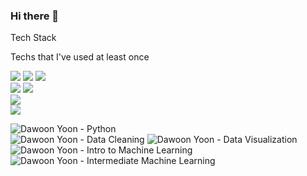### Hi there 👋


Tech Stack

Techs that I've used at least once


<img src="https://img.shields.io/badge/Python-3766AB?style=flat-square&logo=Python&logoColor=white"/></a>
<img src="https://img.shields.io/badge/R-276DC3?style=flat-square&logo=R&logoColor=white"/></a>
<img src="https://img.shields.io/badge/Oracle-F80000?style=flat-square&logo=Oracle&logoColor=white"/></a>  
<img src="https://img.shields.io/badge/PowerBI-F2C811?style=flat-square&logo=PowerBI&logoColor=white"/></a>
<img src="https://img.shields.io/badge/Tableau-E97627?style=flat-square&logo=Tableau&logoColor=white"/></a>  
<img src="https://img.shields.io/badge/Elasticsearch-005571?style=flat-square&logo=Elasticsearch&logoColor=white"/></a>  
<img src="https://img.shields.io/badge/Flutter-02569B?style=flat-square&logo=Flutter&logoColor=white"/></a>  

![Dawoon Yoon - Python](https://user-images.githubusercontent.com/76020610/126043384-492c5a57-5100-41ff-a7cb-042d4d4318d1.png)  
![Dawoon Yoon - Data Cleaning](https://user-images.githubusercontent.com/76020610/127013503-91a552bc-daec-4c5d-a927-065f09553b3a.png)
![Dawoon Yoon - Data Visualization](https://user-images.githubusercontent.com/76020610/127744258-1121edf6-c291-4aa1-9853-7a031c128bc7.png)
![Dawoon Yoon - Intro to Machine Learning](https://user-images.githubusercontent.com/76020610/127884756-60a8ca33-a0fa-4301-9af1-47cc43fa9cce.png)
![Dawoon Yoon - Intermediate Machine Learning](https://user-images.githubusercontent.com/76020610/128893456-2429d9e2-9cbd-4741-9d34-3a15a5c93f63.png)


#

<!--
**dawoonyoon/dawoonyoon** is a ✨ _special_ ✨ repository because its `README.md` (this file) appears on your GitHub profile.

Here are some ideas to get you started:

- 🔭 I’m currently working on ...
- 🌱 I’m currently learning ...
- 👯 I’m looking to collaborate on ...
- 🤔 I’m looking for help with ...
- 💬 Ask me about ...
- 📫 How to reach me: ...
- 😄 Pronouns: ...
- ⚡ Fun fact: ...
-->
